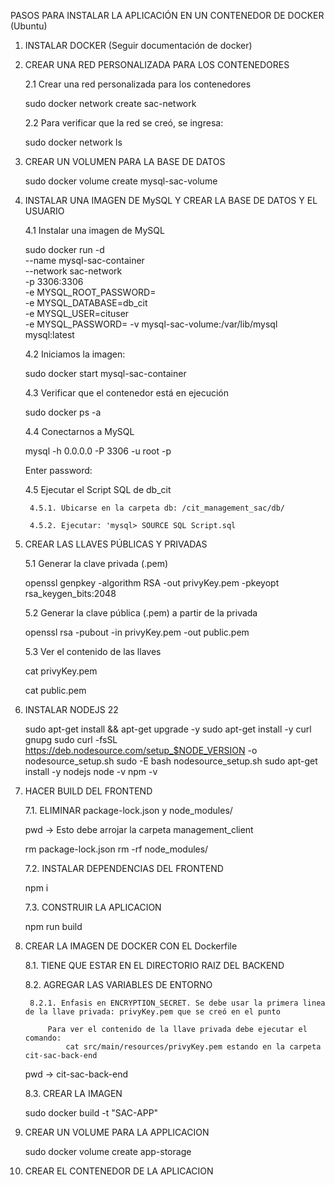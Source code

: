 PASOS PARA INSTALAR LA APLICACIÓN EN UN CONTENEDOR DE DOCKER (Ubuntu)

1. INSTALAR DOCKER (Seguir documentación de docker)

2. CREAR UNA RED PERSONALIZADA PARA LOS CONTENEDORES

    2.1 Crear una red personalizada para los contenedores
   
    sudo docker network create sac-network
   
    2.2 Para verificar que la red se creó, se ingresa:
   
    sudo docker network ls

3. CREAR UN VOLUMEN PARA LA BASE DE DATOS

    sudo docker volume create mysql-sac-volume

4. INSTALAR UNA IMAGEN DE MySQL Y CREAR LA BASE DE DATOS Y EL USUARIO

   4.1 Instalar una imagen de MySQL
   
   sudo docker run -d \
  --name mysql-sac-container \
  --network sac-network \
  -p 3306:3306 \
  -e MYSQL_ROOT_PASSWORD=<CONTRASENHA DESEADA OJALA SUPERSEGURA> \
  -e MYSQL_DATABASE=db_cit \
  -e MYSQL_USER=cituser \
  -e MYSQL_PASSWORD=<CONTRASENHA PARA LA BASE DE DATOS SAC>
  -v mysql-sac-volume:/var/lib/mysql
  mysql:latest
  
    4.2 Iniciamos la imagen:
  
    sudo docker start mysql-sac-container
  
    4.3 Verificar que el contenedor está en ejecución
  
    sudo docker ps -a
  
    4.4 Conectarnos a MySQL 
  
    mysql -h 0.0.0.0 -P 3306 -u root -p 
  
    Enter password: 

    4.5 Ejecutar el Script SQL de db_cit

        4.5.1. Ubicarse en la carpeta db: /cit_management_sac/db/

        4.5.2. Ejecutar: 'mysql> SOURCE SQL Script.sql

5. CREAR LAS LLAVES PÚBLICAS Y PRIVADAS
   
   5.1 Generar la clave privada (.pem)

   openssl genpkey -algorithm RSA -out privyKey.pem -pkeyopt rsa_keygen_bits:2048
   
   5.2 Generar la clave pública (.pem) a partir de la privada
   
   openssl rsa -pubout -in privyKey.pem -out public.pem

   5.3 Ver el contenido de las llaves
   
   cat privyKey.pem
   
   cat public.pem

6. INSTALAR NODEJS 22

   sudo apt-get install && apt-get upgrade -y
   sudo apt-get install -y curl gnupg
   sudo curl -fsSL https://deb.nodesource.com/setup_$NODE_VERSION -o nodesource_setup.sh
   sudo -E bash nodesource_setup.sh
   sudo apt-get install -y nodejs
   node -v
   npm -v

7. HACER BUILD DEL FRONTEND
    
    7.1. ELIMINAR package-lock.json y node_modules/
    
    pwd -> Esto debe arrojar la carpeta management_client

    rm package-lock.json
    rm -rf node_modules/

    7.2. INSTALAR DEPENDENCIAS DEL FRONTEND

    npm i

    7.3. CONSTRUIR LA APLICACION

    npm run build

8. CREAR LA IMAGEN DE DOCKER CON EL Dockerfile

    8.1. TIENE QUE ESTAR EN EL DIRECTORIO RAIZ DEL BACKEND

    8.2. AGREGAR LAS VARIABLES DE ENTORNO
    
        8.2.1. Enfasis en ENCRYPTION_SECRET. Se debe usar la primera linea de la llave privada: privyKey.pem que se creó en el punto 

            Para ver el contenido de la llave privada debe ejecutar el comando:
                cat src/main/resources/privyKey.pem estando en la carpeta cit-sac-back-end
    
    pwd -> cit-sac-back-end

    8.3. CREAR LA IMAGEN

    sudo docker build -t "SAC-APP"

9. CREAR UN VOLUME PARA LA APPLICACION

    sudo docker volume create app-storage

10. CREAR EL CONTENEDOR DE LA APLICACION